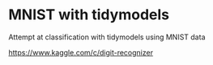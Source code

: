 # MNIST with tidymodels

Attempt at classification with tidymodels using MNIST data

https://www.kaggle.com/c/digit-recognizer


